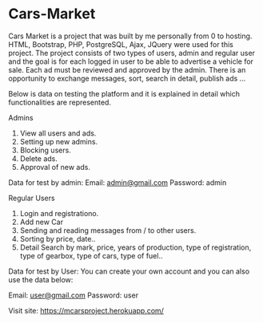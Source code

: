 # Cars-Market
Cars Market is a project that was built by me personally from 0 to hosting. HTML, Bootstrap, PHP, PostgreSQL, Ajax, JQuery were used for this project. The project consists of two types of users, admin and regular user and the goal is for each logged in user to be able to advertise a vehicle for sale. Each ad must be reviewed and approved by the admin. There is an opportunity to exchange messages, sort, search in detail, publish ads …

Below is data on testing the platform and it is explained in detail which functionalities are represented.

Admins
1. View all users and ads.
2. Setting up new admins.
3. Blocking users.
4. Delete ads.
5. Approval of new ads.

Data for test by admin:
Email: admin@gmail.com
Password: admin

Regular Users
1. Login and registrationo.
2. Add new Car
3. Sending and reading messages from / to other users.
4. Sorting by price, date..
5. Detail Search by mark, price, years of production, type of registration, type of gearbox, type of cars, type of fuel..

Data for test by User:
You can create your own account and you can also use the data below:

Email: user@gmail.com
Password: user

Visit site: https://mcarsproject.herokuapp.com/

